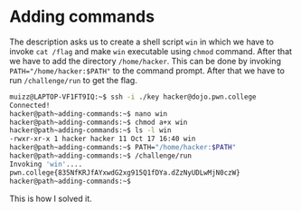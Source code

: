# Adding commands

The description asks us to create a shell script `win` in which we have to invoke `cat /flag` and make `win` executable using `chmod` command.
After that we have to add the directory `/home/hacker`. This can be done by invoking `PATH="/home/hacker:$PATH"` to the command prompt.
After that we have to run `/challenge/run` to get the flag.

```bash
muizz@LAPTOP-VF1FT9IQ:~$ ssh -i ./key hacker@dojo.pwn.college
Connected!
hacker@path~adding-commands:~$ nano win
hacker@path~adding-commands:~$ chmod a+x win
hacker@path~adding-commands:~$ ls -l win
-rwxr-xr-x 1 hacker hacker 11 Oct 17 16:40 win
hacker@path~adding-commands:~$ PATH="/home/hacker:$PATH"
hacker@path~adding-commands:~$ /challenge/run
Invoking 'win'....
pwn.college{835NfKRJfAYxwdG2xg915Q1fDYa.dZzNyUDLwMjN0czW}
hacker@path~adding-commands:~$
```

This is how I solved it.

